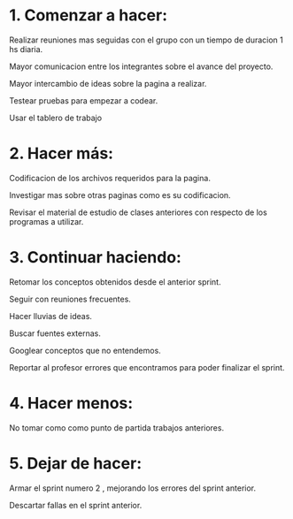 # 1. Comenzar a hacer:

 Realizar reuniones mas seguidas con el grupo con un tiempo de duracion 1 hs diaria.
 
 Mayor comunicacion entre los integrantes sobre el avance del proyecto.
 
 Mayor intercambio de ideas sobre la pagina a realizar.
 
 Testear pruebas para empezar a codear.
 
 Usar el tablero de trabajo
  
# 2. Hacer más:

Codificacion de los archivos requeridos para la pagina.

Investigar mas sobre otras paginas como es su codificacion.

Revisar el material de estudio de clases anteriores con respecto de los programas a utilizar.

# 3. Continuar haciendo:

Retomar los conceptos obtenidos desde el anterior sprint.

Seguir con reuniones frecuentes.

Hacer lluvias de ideas.

Buscar fuentes externas.

Googlear conceptos que no entendemos.

Reportar al profesor errores que encontramos para poder finalizar el sprint.

# 4. Hacer menos:

No tomar como como punto de partida trabajos anteriores.

# 5. Dejar de hacer:

Armar el sprint numero 2 , mejorando los errores del sprint anterior.

Descartar fallas en el sprint anterior. 

